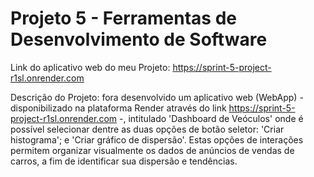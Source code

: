 # Projeto 5 - Ferramentas de Desenvolvimento de Software

Link do aplicativo web do meu Projeto: https://sprint-5-project-r1sl.onrender.com

Descrição do Projeto: fora desenvolvido um aplicativo web (WebApp) - disponibilizado na plataforma Render através do link https://sprint-5-project-r1sl.onrender.com -, intitulado 'Dashboard de Veóculos' onde é possível selecionar dentre as duas opções de botão seletor: 'Criar histograma'; e 'Criar gráfico de dispersão'. Estas opções de interações permitem organizar visualmente os dados de anúncios de vendas de carros, a fim de identificar sua dispersão e tendências.
